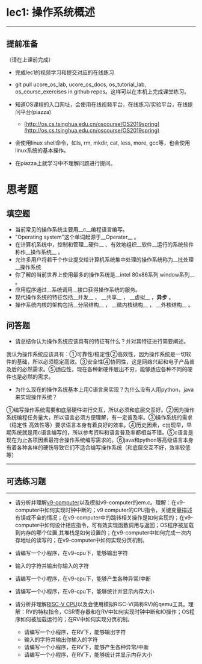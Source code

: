 # lec1: 操作系统概述

---

## **提前准备**

（请在上课前完成）

* 完成lec1的视频学习和提交对应的在线练习
* git pull ucore\_os\_lab, ucore\_os\_docs, os\_tutorial\_lab, os\_course\_exercises in github repos。这样可以在本机上完成课堂练习。
* 知道OS课程的入口网址，会使用在线视频平台，在线练习/实验平台，在线提问平台\(piazza\)
  * [http://os.cs.tsinghua.edu.cn/oscourse/OS2019spring](http://os.cs.tsinghua.edu.cn/oscourse/OS2019spring)


* 会使用linux shell命令，如ls, rm, mkdir, cat, less, more, gcc等，也会使用linux系统的基本操作。
* 在piazza上就学习中不理解问题进行提问。



# 思考题

## 填空题

* 当前常见的操作系统主要用__c__编程语言编写。
* "Operating system"这个单词起源于__Operater__ 。
* 在计算机系统中，控制和管理__硬件__ 、有效地组织__软件__运行的系统软件称作__操作系统__ 。
* 允许多用户将若干个作业提交给计算机系统集中处理的操作系统称为__批处理__操作系统
* 你了解的当前世界上使用最多的操作系统是__intel 80x86系列 window系列__ 。
* 应用程序通过__系统调用__接口获得操作系统的服务。
* 现代操作系统的特征包括__并发__ ， \_\_共享\_\_  ， \_\_虚拟\_\_ ，__异步__ 。
* 操作系统内核的架构包括__分层结构__ ， \_\_微内核结构\_\_ ， \_\_外核结构\_\_ 。

## 问答题

- 请总结你认为操作系统应该具有的特征有什么？并对其特征进行简要阐述。

我认为操作系统应该具有：①可靠性/稳定性②高效性，因为操作系统是一切软件的基础，所以必须稳定高效。③安全性④协同性，这是网络兴起和电子产品普及后的必然需求。⑤适应性，现在各种新硬件层出不穷，能够适应各种不同的硬件也是必然的需求。

- 为什么现在的操作系统基本上用C语言来实现？为什么没有人用python，java来实现操作系统？

①编写操作系统需要和底层硬件进行交互，所以必须和底层交互好。②因为操作系统编程任务量大，所以语言必须方便理解，有一定普及率。③操作系统的需求（稳定性 高效性等）要求语言本身有着良好的效率。④历史因素，c出现早，早期系统就是用c语言编写的，所以参考资料和语言普及率都相当不错。⑤c语言是现在为止各项因素最符合操作系统编写需求的。⑥java和python等高级语言本身有着各种各样的硬伤导致它们不适合编写操作系统（和底层交互不好，效率较低等）

---

## 可选练习题

---

- 请分析并理解[v9\-computer](https://github.com/chyyuu/os_tutorial_lab/blob/master/v9_computer/docs/v9_computer.md)以及模拟v9\-computer的em.c。理解：在v9\-computer中如何实现时钟中断的；v9 computer的CPU指令，关键变量描述有误或不全的情况；在v9\-computer中的跳转相关操作是如何实现的；在v9\-computer中如何设计相应指令，可有效实现函数调用与返回；OS程序被加载到内存的哪个位置,其堆栈是如何设置的；在v9\-computer中如何完成一次内存地址的读写的；在v9\-computer中如何实现分页机制。


- 请编写一个小程序，在v9-cpu下，能够输出字符


- 输入的字符并输出你输入的字符


- 请编写一个小程序，在v9-cpu下，能够产生各种异常/中断


- 请编写一个小程序，在v9-cpu下，能够统计并显示内存大小



- 请分析并理解[RISC-V CPU](http://www.riscvbook.com/chinese/)以及会使用模拟RISC\-V(简称RV)的qemu工具。理解：RV的特权指令，CSR寄存器和在RV中如何实现时钟中断和IO操作；OS程序如何被加载运行的；在RV中如何实现分页机制。
  - 请编写一个小程序，在RV下，能够输出字符
  - 输入的字符并输出你输入的字符
  - 请编写一个小程序，在RV下，能够产生各种异常/中断
  - 请编写一个小程序，在RV下，能够统计并显示内存大小
